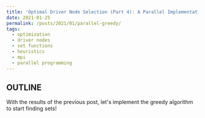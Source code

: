 ```yaml
---
title: 'Optimal Driver Node Selection (Part 4): A Parallel Implementation of the Greedy Driver Node Selection Problem'
date: 2021-01-25
permalink: /posts/2021/01/parallel-greedy/
tags:
  - optimization
  - driver nodes
  - set functions
  - heuristics
  - mpi
  - parallel programming
---
```


## OUTLINE

With the results of the previous post, let's implement the greedy algorithm to start finding sets!
